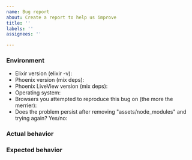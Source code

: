 ```yaml
---
name: Bug report
about: Create a report to help us improve
title: ''
labels: ''
assignees: ''

---
```


### Environment

* Elixir version (elixir -v):
* Phoenix version (mix deps):
* Phoenix LiveView version (mix deps):
* Operating system:
* Browsers you attempted to reproduce this bug on (the more the merrier): 
* Does the problem persist after removing "assets/node_modules" and trying again? Yes/no:

### Actual behavior

<!--
Describe the actual behaviour. If you are seeing an error, include the full message and stacktrace. 

Also please consider providing a single file app that reproduces the behaviour, you can start here:
https://github.com/phoenixframework/phoenix_live_view/blob/main/.github/single-file-samples/main.exs

For more examples, you can have a look at the directory:
https://github.com/phoenixframework/phoenix_live_view/blob/main/.github/single-file-samples/
-->

### Expected behavior

